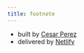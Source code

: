 ```yaml
---
title: footnote
---
```


* built by [Cesar Perez](https://www.greglobinski.com)
* delivered by [Netlify](https://www.netlify.com/)
